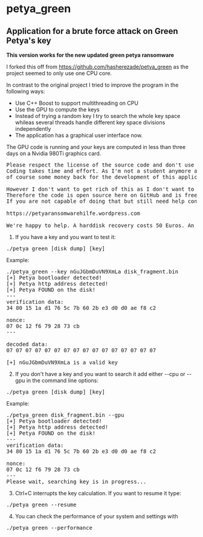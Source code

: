 # petya_green
Application for a brute force attack on Green Petya's key
-
<b>This version works for the new updated green petya ransomware</b>

I forked this off from https://github.com/hasherezade/petya_green as the project seemed to only use one CPU core. 

In contrast to the original project I tried to improve the program in the following ways:
- Use C++ Boost to support multithreading on CPU
- Use the GPU to compute the keys
- Instead of trying a random key I try to search the whole key space whileas several threads handle different key space divisions independently
- The application has a graphical user interface now.

The GPU code is running and your keys are computed in less than three days on a Nvidia 980Ti graphics card. 

<pre>
Please respect the license of the source code and don't use this in a commercial context (see License.txt file). 
Coding takes time and effort. As I'm not a student anymore and I don't share the flat with my parents I want 
of course some money back for the development of this application. Even if it's for an symbolic manner.

However I don't want to get rich of this as I don't want to behave the same way as the ransome developers. 
Therefore the code is open source here on GitHub and is free for everybody who is able to compile this. 
If you are not capable of doing that but still need help contact us on

https://petyaransomwarehilfe.wordpress.com

We're happy to help. A harddisk recovery costs 50 Euros. An engineering hour costs already more.
</pre>

1) If you have a key and you want to test it:<br/>
<pre>
./petya_green [disk dump] [key]
</pre>
Example:
<pre>
./petya_green --key nGuJGbmDuVN9XmLa disk_fragment.bin 
[+] Petya bootloader detected!
[+] Petya http address detected!
[+] Petya FOUND on the disk!
---
verification data:
34 80 15 1a d1 76 5c 7b 60 2b e3 d0 d0 ae f8 c2 

nonce:
07 0c 12 f6 79 28 73 cb 
---

decoded data:
07 07 07 07 07 07 07 07 07 07 07 07 07 07 07 07 

[+] nGuJGbmDuVN9XmLa is a valid key
</pre>
2) If you don't have a key and you want to search it add either --cpu or --gpu in the command line options:
<pre>
./petya_green [disk dump] [key]
</pre>
Example:
<pre>
./petya_green disk_fragment.bin --gpu
[+] Petya bootloader detected!
[+] Petya http address detected!
[+] Petya FOUND on the disk!
---
verification data:
34 80 15 1a d1 76 5c 7b 60 2b e3 d0 d0 ae f8 c2 

nonce:
07 0c 12 f6 79 28 73 cb 
---
Please wait, searching key is in progress...
</pre>
3) Ctrl+C interrupts the key calculation.
If you want to resume it type:
<pre>
./petya_green --resume
</pre>
4) You can check the performance of your system and settings with
<pre>
./petya_green --performance
</pre>
